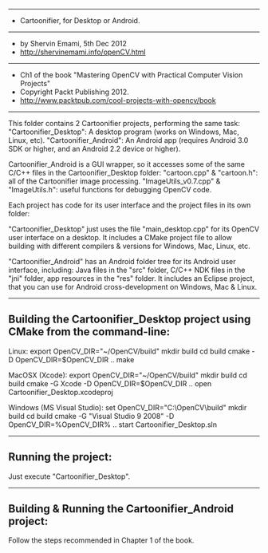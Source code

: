 ******************************************************************************
*   Cartoonifier, for Desktop or Android.
******************************************************************************
*   by Shervin Emami, 5th Dec 2012
*   http://shervinemami.info/openCV.html
******************************************************************************
*   Ch1 of the book "Mastering OpenCV with Practical Computer Vision Projects"
*   Copyright Packt Publishing 2012.
*   http://www.packtpub.com/cool-projects-with-opencv/book
******************************************************************************

This folder contains 2 Cartoonifier projects, performing the same task:
"Cartoonifier_Desktop": A desktop program (works on Windows, Mac, Linux, etc).
"Cartoonifier_Android": An Android app (requires Android 3.0 SDK or higher, and an Android 2.2 device or higher).

Cartoonifier_Android is a GUI wrapper, so it accesses some of the same C/C++ files in the Cartoonifier_Desktop folder:
    "cartoon.cpp" & "cartoon.h": all of the Cartoonifier image processing.
    "ImageUtils_v0.7.cpp" & "ImageUtils.h": useful functions for debugging OpenCV code.

Each project has code for its user interface and the project files in its own folder:

"Cartoonifier_Desktop" just uses the file "main_desktop.cpp" for its OpenCV user interface on a desktop.
It includes a CMake project file to allow building with different compilers & versions for Windows, Mac, Linux, etc.

"Cartoonifier_Android" has an Android folder tree for its Android user interface, including:
    Java files in the "src" folder, 
    C/C++ NDK files in the "jni" folder,
    app resources in the "res" folder.
It includes an Eclipse project, that you can use for Android cross-development on Windows, Mac & Linux.


----------------------------------------------------------
Building the Cartoonifier_Desktop project using CMake from the command-line:
----------------------------------------------------------
Linux:
    export OpenCV_DIR="~/OpenCV/build"
    mkdir build
    cd build
    cmake -D OpenCV_DIR=$OpenCV_DIR ..
    make 

MacOSX (Xcode):
    export OpenCV_DIR="~/OpenCV/build"
    mkdir build
    cd build
    cmake -G Xcode -D OpenCV_DIR=$OpenCV_DIR ..
    open Cartoonifier_Desktop.xcodeproj

Windows (MS Visual Studio):
    set OpenCV_DIR="C:\OpenCV\build"
    mkdir build
    cd build
    cmake -G "Visual Studio 9 2008" -D OpenCV_DIR=%OpenCV_DIR% ..
    start Cartoonifier_Desktop.sln 

    
----------------------------------------------------------
Running the project:
----------------------------------------------------------
Just execute "Cartoonifier_Desktop".


----------------------------------------------------------
Building & Running the Cartoonifier_Android project:
----------------------------------------------------------
Follow the steps recommended in Chapter 1 of the book.
